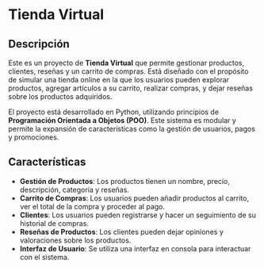 # Tienda Virtual

## Descripción
Este es un proyecto de **Tienda Virtual** que permite gestionar productos, clientes, reseñas y un carrito de compras. Está diseñado con el propósito de simular una tienda online en la que los usuarios pueden explorar productos, agregar artículos a su carrito, realizar compras, y dejar reseñas sobre los productos adquiridos.

El proyecto está desarrollado en Python, utilizando principios de **Programación Orientada a Objetos (POO)**. Este sistema es modular y permite la expansión de características como la gestión de usuarios, pagos y promociones.

## Características
- **Gestión de Productos**: Los productos tienen un nombre, precio, descripción, categoría y reseñas.
- **Carrito de Compras**: Los usuarios pueden añadir productos al carrito, ver el total de la compra y proceder al pago.
- **Clientes**: Los usuarios pueden registrarse y hacer un seguimiento de su historial de compras.
- **Reseñas de Productos**: Los clientes pueden dejar opiniones y valoraciones sobre los productos.
- **Interfaz de Usuario**: Se utiliza una interfaz en consola para interactuar con el sistema.
